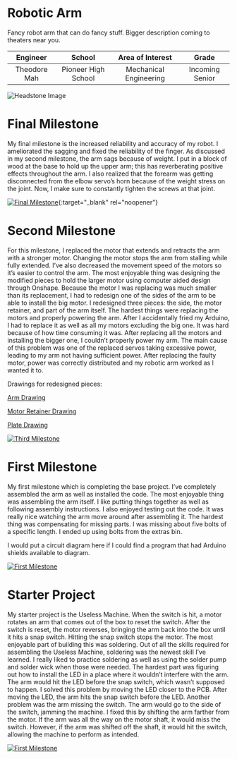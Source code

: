 ﻿# Robotic Arm
Fancy robot arm that can do fancy stuff. Bigger description coming to theaters near you.

| **Engineer** | **School** | **Area of Interest** | **Grade** |
|:--:|:--:|:--:|:--:|
| Theodore Mah | Pioneer High School | Mechanical Engineering | Incoming Senior

![Headstone Image](https://lh3.googleusercontent.com/pw/AM-JKLVDdOvzsjHaZ6kRbhPwDEacvsOj8owBAT8KYVAfI5y3cG2e9UZff3Z6RKbqsNZN0m3giQEXY09vtPRGtumD81My7v-KLSVOCy_4bC-FVF_M5iS6EKE4DIjKeAGC-YG1hOMCZLJI89xhL0WENvfXWGI=s854-no?authuser=0)
  
# Final Milestone
My final milestone is the increased reliability and accuracy of my robot. I ameliorated the sagging and fixed the reliability of the finger. As discussed in my second milestone, the arm sags because of weight. I put in a block of wood at the base to hold up the upper arm; this has reverberating positive effects throughout the arm. I also realized that the forearm was getting disconnected from the elbow servo’s horn because of the weight stress on the joint. Now, I make sure to constantly tighten the screws at that joint. 

[![Final Milestone](https://res.cloudinary.com/marcomontalbano/image/upload/v1612573869/video_to_markdown/images/youtube--F7M7imOVGug-c05b58ac6eb4c4700831b2b3070cd403.jpg )](https://www.youtube.com/watch?v=F7M7imOVGug&feature=emb_logo "Final Milestone"){:target="_blank" rel="noopener"}

# Second Milestone
For this milestone, I replaced the motor that extends and retracts the arm with a stronger motor. Changing the motor stops the arm from stalling while fully extended. I’ve also decreased the movement speed of the motors so it’s easier to control the arm. The most enjoyable thing was designing the modified pieces to hold the larger motor using computer aided design through Onshape. Because the motor I was replacing was much smaller than its replacement, I had to redesign one of the sides of the arm to be able to install the big motor. I redesigned three pieces: the side, the motor retainer, and part of the arm itself. The hardest things were replacing the motors and properly powering the arm. After I accidentally fried my Arduino, I had to replace it as well as all my motors excluding the big one. It was hard because of how time consuming it was. After replacing all the motors and installing the bigger one, I couldn’t properly power my arm. The main cause of this problem was one of the replaced servos taking excessive power, leading to my arm not having sufficient power. After replacing the faulty motor, power was correctly distributed and my robotic arm worked as I wanted it to.

Drawings for redesigned pieces:

[Arm Drawing](https://user-images.githubusercontent.com/107715173/177888235-1c114e3d-3a64-467d-8b86-62cf23a385a0.png)

[Motor Retainer Drawing](https://user-images.githubusercontent.com/107715173/177888373-fe458464-ec6f-473a-a8f7-b06a2deae2fa.png)

[Plate Drawing](https://user-images.githubusercontent.com/107715173/177888378-fb0ba2e9-2632-42e8-9b92-75dfc5053f7f.png)

[![Third Milestone](https://i3.ytimg.com/vi/CcKDqTcY7Z8/maxresdefault.jpg)](https://www.youtube.com/watch?v=CcKDqTcY7Z8)
# First Milestone
  

My first milestone which is completing the base project. I’ve completely assembled the arm as well as installed the code. The most enjoyable thing was assembling the arm itself. I like putting things together as well as following assembly instructions. I also enjoyed testing out the code. It was really nice watching the arm move around after assembling it. The hardest thing was compensating for missing parts. I was missing about five bolts of a specific length. I ended up using bolts from the extras bin.

I would put a circuit diagram here if I could find a program that had Arduino shields available to diagram.

[![First Milestone](https://i3.ytimg.com/vi/iYvvCd2WPno/maxresdefault.jpg)](https://www.youtube.com/watch?v=iYvvCd2WPno)
# Starter Project
  
My starter project is the Useless Machine. When the switch is hit, a motor rotates an arm that comes out of the box to reset the switch. After the switch is reset, the motor reverses, bringing the arm back into the box until it hits a snap switch. Hitting the snap switch stops the motor. The most enjoyable part of building this was soldering. Out of all the skills required for assembling the Useless Machine, soldering was the newest skill I’ve learned. I really liked to practice soldering as well as using the solder pump and solder wick when those were needed. The hardest part was figuring out how to install the LED in a place where it wouldn’t interfere with the arm. The arm would hit the LED before the snap switch, which wasn’t supposed to happen. I solved this problem by moving the LED closer to the PCB. After moving the LED, the arm hits the snap switch before the LED. Another problem was the arm missing the switch. The arm would go to the side of the switch, jamming the machine. I fixed this by shifting the arm farther from the motor. If the arm was all the way on the motor shaft, it would miss the switch. However, if the arm was shifted off the shaft, it would hit the switch, allowing the machine to perform as intended. 

[![First Milestone](https://i3.ytimg.com/vi/hdfsLWYfX60/maxresdefault.jpg)](https://youtu.be/hdfsLWYfX60 "First Milestone")
